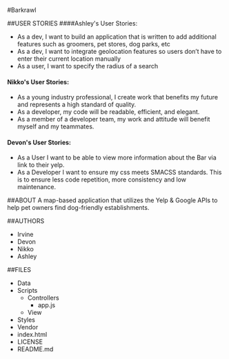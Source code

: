 #Barkrawl

##USER STORIES
####Ashley's User Stories:
* As a dev, I want to build an application that is written to add additional features such as groomers, pet stores, dog parks, etc
* As a dev, I want to integrate geolocation features so users don’t have to enter their current location manually
* As a user, I want to specify the radius of a search

#### Nikko's User Stories:

* As a young industry professional, I create work that benefits my future and represents a high standard of quality.
* As a developer, my code will be readable, efficient, and elegant.
* As a member of a developer team, my work and attitude will benefit myself and my teammates.

#### Devon's User Stories:
* As a User I want to be able to view more information about the Bar via link to their yelp.
* As a Developer I want to ensure my css meets SMACSS standards. This is to ensure less code repetition, more consistency and low maintenance.



##ABOUT
A map-based application that utilizes the Yelp & Google APIs to help pet owners find dog-friendly establishments.

##AUTHORS
- Irvine
- Devon
- Nikko
- Ashley


##FILES
- Data
- Scripts
  - Controllers
    - app.js
  - View
- Styles
- Vendor
- index.html
- LICENSE
- README.md
